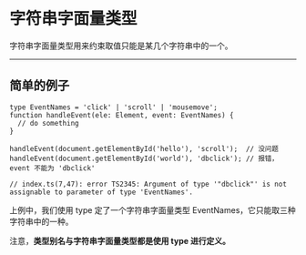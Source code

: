 # 字符串字面量类型

字符串字面量类型用来约束取值只能是某几个字符串中的一个。

---

## 简单的例子

    type EventNames = 'click' | 'scroll' | 'mousemove';
    function handleEvent(ele: Element, event: EventNames) {
      // do something
    }
    ​
    handleEvent(document.getElementById('hello'), 'scroll');  // 没问题
    handleEvent(document.getElementById('world'), 'dbclick'); // 报错，event 不能为 'dbclick'
    ​
    // index.ts(7,47): error TS2345: Argument of type '"dbclick"' is not assignable to parameter of type 'EventNames'.

上例中，我们使用 type 定了一个字符串字面量类型 EventNames，它只能取三种字符串中的一种。

注意，**类型别名与字符串字面量类型都是使用 type 进行定义。**
